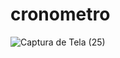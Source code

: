 # cronometro

![Captura de Tela (25)](https://github.com/lucasalcantara22/cronometro/assets/88746274/f7886810-a967-4dff-8cd5-3dafdd5c64d7)
